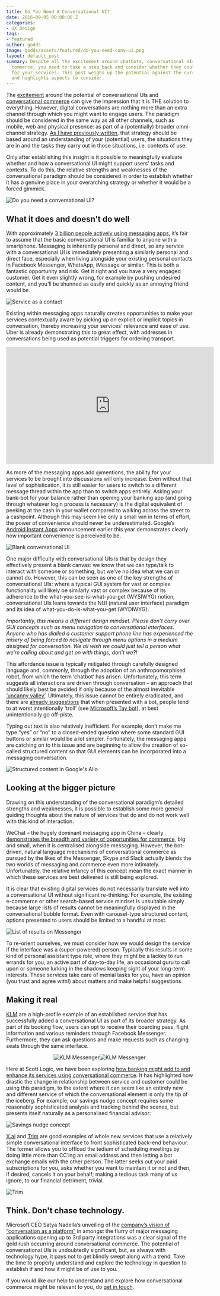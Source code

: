 ```yaml
---
title: Do You Need A Conversational UI?
date: 2016-09-05 00:00:00 Z
categories:
- UX Design
tags:
- featured
author: godds
image: godds/assets/featured/do-you-need-conv-ui.png
layout: default_post
summary: Despite all the excitement around chatbots, conversational UIs and conversational
  commerce, you need to take a step back and consider whether they could be appropriate
  for your services. This post weighs up the potential against the current reality
  and highlights aspects to consider.
---
```


The [excitement](http://venturebeat.com/2016/04/12/the-chatbot-gold-rush-is-officially-here/) around the potential of conversational UIs and [conversational commerce](http://blog.scottlogic.com/2016/05/18/make-banking-talk.html) can give the impression that it is THE solution to everything. However, digital conversations are nothing more than an extra channel through which you might want to engage users. The paradigm should be considered in the same way as all other channels, such as mobile, web and physical presence: as part of a (potentially) broader omni-channel strategy. [As I have previously written](http://smarter.scottlogic.com/insights/how-to-start-your-omni-channel-journey), that strategy should be based around an understanding of your (potential) users, the situations they are in and the tasks they carry out in those situations, i.e. contexts of use.

Only after establishing this insight is it possible to meaningfully evaluate whether and how a conversational UI might support users’ tasks and contexts. To do this, the relative strengths and weaknesses of the conversational paradigm should be considered in order to establish whether it has a genuine place in your overarching strategy or whether it would be a forced gimmick.

<img class="aligncenter" src="{{ site.baseurl }}/godds/assets/do-you-need-conv-ui.png" alt="Do you need a conversational UI?" />

## What it does and doesn't do well

With approximately [3 billion people actively using messaging apps](http://uk.businessinsider.com/the-messaging-app-report-2015-11), it’s fair to assume that the basic conversational UI is familiar to anyone with a smartphone.  Messaging is inherently personal and direct, so any service with a conversational UI is immediately presenting a similarly personal and direct face, especially when living alongside your existing personal contacts in Facebook Messenger, WhatsApp, iMessage or similar. This is both a fantastic opportunity and risk. Get it right and you have a very engaged customer. Get it even slightly wrong, for example by pushing undesired content, and you’ll be shunned as easily and quickly as an annoying friend would be.

<img class="aligncenter" src="{{ site.baseurl }}/godds/assets/service-as-contact.png" alt="Service as a contact" />

Existing within messaging apps naturally creates opportunities to make your services contextually aware by picking up on explicit or implicit topics in conversation, thereby increasing your services’ relevance and ease of use. Uber is already demonstrating this to great effect, with addresses in conversations being used as potential triggers for ordering transport.

<iframe width="560" height="315" src="https://www.youtube.com/embed/ghiSL3v6YZ8" frameborder="0" allowfullscreen style="margin: 0 auto"></iframe>

As more of the messaging apps add @mentions, the ability for your services to be brought into discussions will only increase. Even without that level of sophistication, it is still easier for users to switch to a different message thread within the app than to switch apps entirely. Asking your bank-bot for your balance rather than opening your banking app (and going through whatever login process is necessary) is the digital equivalent of peeking at the cash in your wallet compared to walking across the street to a cashpoint. Although this may seem like only a small win in terms of effort, the power of convenience should never be underestimated. Google’s [Android Instant Apps](http://appleinsider.com/articles/16/05/21/google-io-2016-androids-instant-apps-seek-to-solve-a-key-mobile-problem) announcement earlier this year demonstrates clearly how important convenience is perceived to be.

<img class="aligncenter" src="{{ site.baseurl }}/godds/assets/blank-conversational-ui.png" alt="Blank conversational UI" />

One major difficulty with conversational UIs is that by design they effectively present a blank canvas: we know that we can type/talk to interact with someone or something, but we’ve no idea what we can or cannot do. However, this can be seen as one of the key strengths of conversational UIs: where a typical GUI system for vast or complex functionality will likely be similarly vast or complex because of its adherence to the what-you-see-is-what-you-get (WYSIWYG) notion, conversational UIs leans towards the NUI (natural user interface) paradigm and its idea of what-you-do-is-what-you-get (WYDIWYG).

*Importantly, this means a different design mindset. Please don’t carry over GUI concepts such as menu navigation to conversational interfaces. Anyone who has dialled a customer support phone line has experienced the misery of being forced to navigate through menu options in a medium designed for conversation. We all wish we could just tell a person what we’re calling about and get on with things, don’t we?!*

This affordance issue is typically mitigated through carefully designed language and, commonly, through the adoption of an anthropomorphised robot, from which the term ‘chatbot’ has arisen. Unfortunately, this term suggests all interactions are driven through conversation – an approach that should likely best be avoided if only because of the almost inevitable [‘uncanny valley’](https://en.wikipedia.org/wiki/Uncanny_valley). Ultimately, this issue cannot be entirely eradicated, and there are [already suggestions](https://chatbotsmagazine.com/bots-are-awesome-humans-not-so-much-7b2d62630668#.it95u9rv2) that when presented with a bot, people tend to at worst intentionally ‘troll’ (see [Microsoft’s Tay bot](http://www.telegraph.co.uk/technology/2016/03/24/microsofts-teen-girl-ai-turns-into-a-hitler-loving-sex-robot-wit/)), at best unintentionally go off-piste.

Typing out text is also relatively inefficient. For example, don’t make me type “yes” or “no” to a closed-ended question where some standard GUI buttons or similar would be a lot simpler. Fortunately, the messaging apps are catching on to this issue and are beginning to allow the creation of so-called structured content so that GUI elements can be incorporated into a messaging conversation.

<img class="aligncenter" src="{{ site.baseurl }}/godds/assets/structured-content.jpg" alt="Structured content in Google's Allo" />

## Looking at the bigger picture

Drawing on this understanding of the conversational paradigm’s detailed strengths and weaknesses, it is possible to establish some more general guiding thoughts about the nature of services that do and do not work well with this kind of interaction.

WeChat – the hugely dominant messaging app in China – clearly [demonstrates the breadth and variety of opportunities for commerce](https://uxdesign.cc/wechat-the-invincible-app-a-key-to-business-success-in-china-8e9a920deb26#.smlz4r3gg), big and small, when it is centralised alongside messaging. However, the bot-driven, natural language mechanisms of conversational commerce as pursued by the likes of the Messenger, Skype and Slack actually blends the two worlds of messaging and commerce even more intimately. Unfortunately, the relative infancy of this concept mean the exact manner in which these services are best delivered is still being explored.

It is clear that existing digital services do not necessarily translate well into a conversational UI without significant re-thinking. For example, the existing e-commerce or other search-based service mindset is unsuitable simply because large lists of results cannot be meaningfully displayed in the conversational bubble format. Even with carousel-type structured content, options presented to users should be limited to a handful at most.

<img class="aligncenter" src="{{ site.baseurl }}/godds/assets/messenger-cards.png" alt="List of results on Messenger" />

To re-orient ourselves, we must consider how we would design the service if the interface was a (super-powered) person. Typically this results in some kind of personal assistant type role, where they might be a lackey to run errands for you, an active part of day-to-day life, an occasional guru to call upon or someone lurking in the shadows keeping sight of your long-term interests. These services take care of menial tasks for you, have an opinion (you trust and agree with!) about matters and make helpful suggestions.

## Making it real

[KLM](https://messenger.klm.com/) are a high-profile example of an established service that has successfully added a conversational UI as part of its broader strategy. As part of its booking flow, users can opt to receive their boarding pass, flight information and various reminders through Facebook Messenger. Furthermore, they can ask questions and make requests such as changing seats through the same interface.

<p style="text-align: center;"><img src="{{ site.baseurl }}/godds/assets/klm-messenger1.png" alt="KLM Messenger" style="max-width: 50%" /><img src="{{ site.baseurl }}/godds/assets/klm-messenger2.png" alt="KLM Messenger" style="max-width: 50%" /></p>

Here at Scott Logic, we have been exploring [how banking might add to and enhance its services using conversational commerce](http://blog.scottlogic.com/2016/05/18/make-banking-talk.html). It has highlighted how drastic the change in relationship between service and customer could be using this paradigm, to the extent where it can seem like an entirely new and different service of which the conversational element is only the tip of the iceberg. For example, our savings nudge concept requires some reasonably sophisticated analysis and tracking behind the scenes, but presents itself naturally as a personalised financial advisor:

<img class="aligncenter" src="{{ site.baseurl }}/godds/assets/savings-nudge.png" alt="Savings nudge concept" />

[X.ai](https://x.ai/) and [Trim](http://www.asktrim.com/) are good examples of whole new services that use a relatively simple conversational interface to front sophisticated back-end behaviour. The former allows you to offload the tedium of scheduling meetings by doing little more than CC’ing an email address and then letting a bot exchange emails with the other person. The latter seeks out your paid subscriptions for you, asks whether you want to maintain it or not and then, if desired, cancels it on your behalf; making a tedious task many of us ignore, to our financial detriment, trivial.

<img class="aligncenter" src="{{ site.baseurl }}/godds/assets/trim.png" alt="Trim" style="max-width: 325px;" />

## Think. Don't chase technology.

Microsoft CEO Satya Nadella’s unveiling of the [company’s vision of “conversation as a platform”](http://www.theverge.com/2016/3/30/11331388/microsoft-chatbots-ai-build) in amongst the flurry of major messaging applications opening up to 3rd party integrations was a clear signal of the gold rush occurring around conversational commerce. The potential of conversational UIs is undoubtedly significant, but, as always with technology hype, it pays not to get blindly swept along with a trend. Take the time to properly understand and explore the technology in question to establish if and how it might be of use to you.

If you would like our help to understand and explore how conversational commerce might be relevant to you, do <a href="mailto:enquiries@scottlogic.co.uk?subject=Conversational%20Commerce">get in touch</a>.
